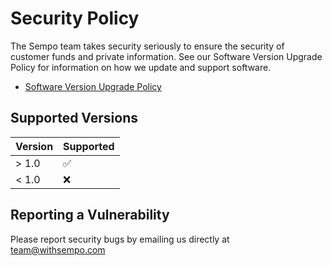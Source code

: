 # Security Policy

The Sempo team takes security seriously to ensure the security of customer funds and private information. See our Software Version Upgrade Policy for information on how we update and support software.

* [Software Version Upgrade Policy](https://drive.google.com/file/d/1TmpfMPsQfnB9ZPD8POANcdjYpTz6BaWu/view?usp=sharing)

## Supported Versions

| Version | Supported          |
| ------- | ------------------ |
| > 1.0   | :white_check_mark: |
| < 1.0   | :x:                |

## Reporting a Vulnerability

Please report security bugs by emailing us directly at [team@withsempo.com](mailto:team@withsempo.com)
